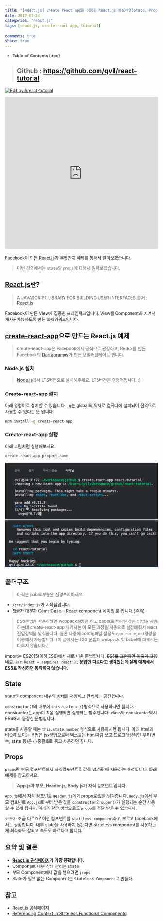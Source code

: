 ```yaml
---
title: "[React.js] Create react app을 이용한 React.js 튜토리얼(State, Props)"
date: 2017-07-24
categories: "react.js"
tags: [react.js, create-react-app, tutorial]

comments: true
share: true
---
```


- Table of Contents
  {:toc}

> ## <a href="https://github.com/qvil/react-tutorial" title="{{ site.owner.name}} on Github" target="_blank"><i class="fa fa-github-square fa-2x"></i></a> Github : <https://github.com/qvil/react-tutorial>

[![Edit qvil/react-tutorial](https://codesandbox.io/static/img/play-codesandbox.svg)](https://codesandbox.io/s/github/qvil/react-tutorial/tree/master/)

<iframe src="https://codesandbox.io/embed/github/qvil/react-tutorial/tree/master/" style="width:100%; height:500px; border:0; border-radius: 4px; overflow:hidden;" sandbox="allow-modals allow-forms allow-popups allow-scripts allow-same-origin"></iframe>

Facebook이 만든 React.js가 무엇인지 예제를 통해서 알아보겠습니다.

> 이번 강의에서는 `state`와 `props`에 대해서 알아보겠습니다.

## [React.js][react.js]란?

> A JAVASCRIPT LIBRARY FOR BUILDING USER INTERFACES
> 출처 : [React.js]

Facebook이 만든 View에 집중한 프레임워크입니다. View를 Component화 시켜서 재사용가능하도록 만든 프레임워크입니다.

## [create-react-app][create-react-app-github]으로 만드는 React.js 예제

> create-react-app은 Facebook에서 공식으로 권장하고, Redux를 만든 Facebook의 [Dan abramov][gaearon-github]가 만든 보일러플레이트 입니다.

### Node.js 설치

> [Node.js](https://nodejs.org/)에서 LTS버전으로 설치해주세요. LTS버전은 안정적입니다. :)

### Create-react-app 설치

아래 명령어로 설치할 수 있습니다. `-g`는 global의 약자로 컴퓨터에 설치되어 전역으로 사용할 수 있다는 뜻 입니다.

```sh
npm install -g create-react-app
```

### Create-react-app 실행

아래 그림처럼 실행해보세요.

```sh
create-react-app project-name
```

![create-react-app1](/images/create-react-app1.png)
![create-react-app2](/images/create-react-app2.png)

## 폴더구조

> 아직은 public부분은 신경쓰지마세요.

- `/src/index.js`가 시작점입니다.
- 첫글자 대문자 CamelCase는 React component 네이밍 룰 입니다.(_주의_)

<script src="https://gist.github.com/qvil/30a0fac46cc79b3a6e8f50f6cbe2965d.js"></script>

> ES6문법을 사용하려면 webpack설정을 하고 babel로 컴파일 하는 방법을 사용하는데 create-react-app 패키지는 이 모든 과정을 자동으로 설정해줘서 react 진입장벽을 낮춰줍니다. 물론 나중에 config파일 설정도 `npm run eject`명령을 이용해서 가능합니다. (이 글에서는 ES6 문법과 webpack 및 babel에 대해서는 다루지 않습니다.)

import는 ES2015(이하 ES6)에서 새로 나온 문법입니다.
<del>ES5로 표현하면 이렇게 되겠네요. `var React = require('react');`</del>
**문법만 다르다고 생각했는데 실제 예제에서 ES5로 작성하면 동작하지 않습니다.**

## State

state란 component 내부의 상태를 저장하고 관리하는 공간입니다.

<script src="https://gist.github.com/qvil/3065e883091dfa003a3d2c1b96638863.js"></script>

`constructor()`의 내부에 `this.state = {}`형식으로 사용하시면 됩니다. constructor는 app이 처음 실행되면 실행되는 함수입니다. class와 constructor역시 ES6에서 등장한 문법입니다.

state를 사용할 때는 `this.state.number` 형식으로 사용하시면 됩니다.
아래 html과 비슷해 보이는 문법은 jsx문법으로써 텍스트는 html처럼 쓰고 프로그래밍적인 부분(변수, state 등)은 `{}`중괄호로 묶고 사용하면 됩니다.

## Props

`props`란 부모 컴포넌트에서 자식컴포넌트로 값을 넘겨줄 때 사용하는 속성입니다. 아래 예제를 참고하세요.

<script src="https://gist.github.com/qvil/e055ed4611cebe5dbcf3ee4aafa7eb26.js"></script>

<script src="https://gist.github.com/qvil/3065e883091dfa003a3d2c1b96638863.js"></script>

> **App.js가 부모, Header.js, Body.js가 자식 컴포넌트 입니다.**

`App.js`에서 자식 컴포넌트 `Header.js`에게 props로 값을 넘겨줍니다. `Body.js`에서 부모 컴포넌트 `App.js`로 부터 받은 값을 `constructor`의 `super()`가 실행되는 순간 사용할 수 있게 됩니다. 아래와 같은 방법으로도 `props`를 전달 받을 수 있습니다.

<script src="https://gist.github.com/qvil/b917f0e40a7cb07434a42851f6254393.js"></script>

코드가 조금 다르죠? 이런 컴포넌트를 `stateless component`라고 부르고 facebook에서는 권장합니다. 내부 state을 사용하지 않는다면 stateless component를 사용하는게 최적화도 잘되고 속도도 빠르다고 합니다.

## 요약 및 결론

- **[React.js 공식페이지][react.js]가 가장 정확합니다.**
- Component 내부 상태 관리는 `state`
- 부모 Component에서 값을 받으려면 `props`
- State가 필요 없는 Component는 `Stateless Component`로 만들자.

## 참고

- [React.js 공식페이지][react.js]
- [Referencing Context in Stateless Functional Components](https://facebook.github.io/react/docs/context.html#referencing-context-in-stateless-functional-components)

[react.js]: https://facebook.github.io/react/
[create-react-app-github]: (https://github.com/facebookincubator/create-react-app#getting-started)
[gaearon-github]: https://github.com/gaearon
[blog]: https://qvil.github.io

